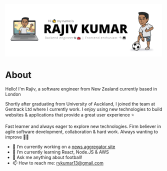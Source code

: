 <img alt="banner" src="https://raw.githubusercontent.com/rykumar13/portfolio-website/master/static/banner_v6.png"></a>

# About 
Hello! I'm Rajiv, a software engineer from New Zealand currently based in London

Shortly after graduating from University of Auckland, I joined the team at Gentrack Ltd where I currently work. 
I enjoy using new technologies to build websites & applications that provide a great user experience ⭐

Fast learner and always eager to explore new technologies. Firm believer in agile software development, collaboration & hard work. Always wanting to improve 👨‍💻

- 🔭 I’m currently working on a <a href="https://github.com/rykumar13/react-news-website">news aggregator site</a>
- 🌱 I’m currently learning React, Node.JS & AWS
- 💬 Ask me anything about football!
- 📫 How to reach me: rykumar13@gmail.com



<!--
**rykumar13/rykumar13** is a ✨ _special_ ✨ repository because its `README.md` (this file) appears on your GitHub profile.

Here are some ideas to get you started:

- 🔭 I’m currently working on ...
- 🌱 I’m currently learning ...
- 👯 I’m looking to collaborate on ...
- 🤔 I’m looking for help with ...
- 💬 Ask me about ...
- 📫 How to reach me: ...
- 😄 Pronouns: ...
- ⚡ Fun fact: ...

- Java 8
- Python
- React
- HTML & (S)CSS
- Node.js
- JavaScript (ES6+)
-->
